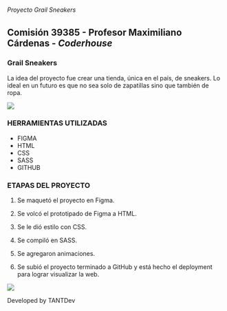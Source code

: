 ######  Proyecto Grail Sneakers 
## Comisión 39385 - Profesor Maximiliano Cárdenas - *Coderhouse*


### Grail Sneakers
La idea del proyecto fue crear una tienda, única en el país, de sneakers. Lo ideal en un futuro es que no sea solo de zapatillas sino que también de ropa.

![](https://i.imgur.com/50IptJ2.jpg)

### HERRAMIENTAS UTILIZADAS
- FIGMA
- HTML
- CSS
- SASS
- GITHUB

### ETAPAS DEL PROYECTO

1) Se maquetó el proyecto en Figma.

2) Se volcó el prototipado de Figma a HTML. 

3) Se le dió estilo con CSS.

4) Se compiló en SASS.

5) Se agregaron animaciones.

6) Se subió el proyecto terminado a GitHub y está hecho el deployment para lograr visualizar la web.

![](https://i.imgur.com/LP34IcD.jpg)

Developed by TANTDev
